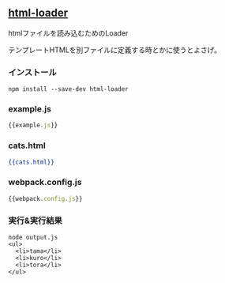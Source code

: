 ## [html-loader]()
htmlファイルを読み込むためのLoader

テンプレートHTMLを別ファイルに定義する時とかに使うとよさげ。

### インストール

```console
npm install --save-dev html-loader
```

### example.js

```javascript:example.js
{{example.js}}
```

### cats.html

```html:cats.html
{{cats.html}}
```

### webpack.config.js

```javascript:webpack.config.js
{{webpack.config.js}}
```

### 実行&実行結果

```console 
node output.js
<ul>
  <li>tama</li>
  <li>kuro</li>
  <li>tora</li>
</ul>
```
